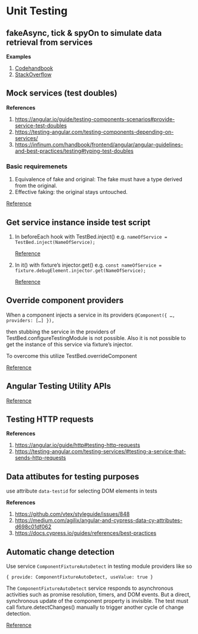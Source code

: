 # Unit Testing

## fakeAsync, tick & spyOn to simulate data retrieval from services

**Examples**

1. [Codehandbook](https://codehandbook.org/how-to-unit-test-angular-component-with-service/)
2. [StackOverflow](https://stackoverflow.com/a/53344611)


## Mock services (test doubles)

**References**
1. <https://angular.io/guide/testing-components-scenarios#provide-service-test-doubles>
2. <https://testing-angular.com/testing-components-depending-on-services/>
3. <https://infinum.com/handbook/frontend/angular/angular-guidelines-and-best-practices/testing#typing-test-doubles>

### Basic requiremenets

1. Equivalence of fake and original: The fake must have a type derived from the original.
2. Effective faking: the original stays untouched.

[Reference](https://testing-angular.com/faking-dependencies/#faking-dependencies)

## Get service instance inside test script

1. In beforeEach hook with TestBed.inject() e.g. `nameOfService = TestBed.inject(NameOfService);` 
    
    [Reference](https://angular.io/guide/testing-components-scenarios#testbedinject)
2. In it() with fixture’s injector.get() e.g. `const nameOfService = fixture.debugElement.injector.get(NameOfService);`

    [Reference](https://angular.io/guide/testing-components-scenarios#get-injected-services)


## Override component providers

When a component injects a service in its providers `@Component({ …, providers: […] }),`

then stubbing the service in the providers of TestBed.configureTestingModule is not possible. Also it is not possible to get the instance of this service via fixture’s injector.

To overcome this utilize TestBed.overrideComponent

[Reference](https://angular.io/guide/testing-components-scenarios#override-component-providers)

## Angular Testing Utility APIs

[Reference](https://angular.io/guide/testing-utility-apis)

## Testing HTTP requests

**References**

1. <https://angular.io/guide/http#testing-http-requests>
2. <https://testing-angular.com/testing-services/#testing-a-service-that-sends-http-requests>


## Data attibutes for testing purposes

use attribute `data-testid` for selecting DOM elements in tests

**References**

1. <https://github.com/vtex/styleguide/issues/848>
2. <https://medium.com/agilix/angular-and-cypress-data-cy-attributes-d698c01df062>
3. <https://docs.cypress.io/guides/references/best-practices>


## Automatic change detection

Use service `ComponentFixtureAutoDetect` in testing module providers like so
```
{ provide: ComponentFixtureAutoDetect, useValue: true }
```
The `ComponentFixtureAutoDetect` service responds to asynchronous activities such as promise resolution, timers, and DOM events. But a direct, synchronous update of the component property is invisible. The test must call fixture.detectChanges() manually to trigger another cycle of change detection.

[Reference](https://angular.io/guide/testing-components-scenarios#automatic-change-detection)
